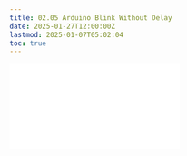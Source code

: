 ```yaml
---
title: 02.05 Arduino Blink Without Delay
date: 2025-01-27T12:00:00Z
lastmod: 2025-01-07T05:02:04
toc: true
---
```


![Link to included file content](../../../../arduino/blink-led-without-delay-arduino.md)
